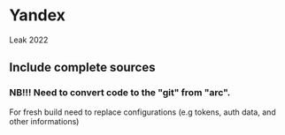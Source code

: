 # Yandex
 Leak 2022

## Include complete sources
### NB!!! Need to convert code to the "git" from "arc".
For fresh build need to replace configurations (e.g tokens, auth data, and other informations)